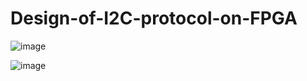 # Design-of-I2C-protocol-on-FPGA

![image](https://github.com/user-attachments/assets/327a936d-edaa-43e4-9d2a-1cfacc15cb84)

![image](https://github.com/user-attachments/assets/dc79fbfa-efba-403b-a1ef-4a28a5a6a23d)
